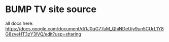 # BUMP TV site source

all docs here: <https://docs.google.com/document/d/1J0qG77aM_QhiNDeUjy9un5CUrL1Y8G8zveHT3zY3lVQ/edit?usp=sharing>
